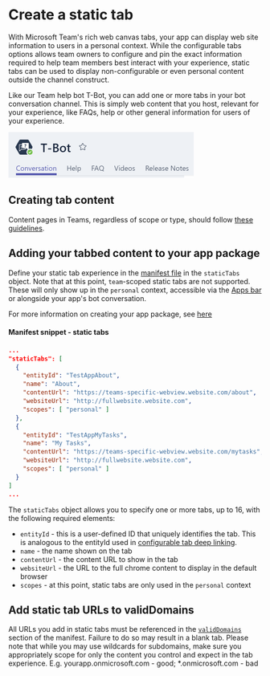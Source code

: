 # Create a static tab

With Microsoft Team's rich web canvas tabs, your app can display web site information to users in a personal context.  While the configurable tabs options allows team owners to configure and pin the exact information required to help team members best interact with your experience, static tabs can be used to display non-configurable or even personal content outside the channel construct.

Like our Team help bot T-Bot, you can add one or more tabs in your bot conversation channel.  This is simply web content that you host, relevant for your experience, like FAQs, help or other general information for users of your experience.

![Static Tabs example](images/tabs_in_bot.PNG)

## Creating tab content

Content pages in Teams, regardless of scope or type, should follow [these guidelines](createcontentpage.md).

## Adding your tabbed content to your app package

Define your static tab experience in the [manifest file](schema.md) in the `staticTabs` object.  Note that at this point, `team`-scoped static tabs are not supported.  These will only show up in the `personal` context, accessible via the [Apps bar](teamsapps.md#apps-bar) or alongside your app's bot conversation.

For more information on creating your app package, see [here](createpackage.md)

#### Manifest snippet - static tabs

```json
...
"staticTabs": [
  {
    "entityId": "TestAppAbout",
    "name": "About",
    "contentUrl": "https://teams-specific-webview.website.com/about",
    "websiteUrl": "http://fullwebsite.website.com",
    "scopes": [ "personal" ]
  },
  {
    "entityId": "TestAppMyTasks",
    "name": "My Tasks",
    "contentUrl": "https://teams-specific-webview.website.com/mytasks",
    "websiteUrl": "http://fullwebsite.website.com",
    "scopes": [ "personal" ]
  }
]
...
```

The `staticTabs` object allows you to specify one or more tabs, up to 16, with the following required elements:

* `entityId` - this is a user-defined ID that uniquely identifies the tab.  This is analogous to the entityId used in [configurable tab deep linking](deeplinks.md).
* `name` - the name shown on the tab
* `contentUrl` - the content URL to show in the tab
* `websiteUrl` - the URL to the full chrome content to display in the default browser
* `scopes` - at this point, static tabs are only used in the `personal` context

## Add static tab URLs to validDomains

All URLs you add in static tabs must be referenced in the [`validDomains`](schema.md#validdomains) section of the manifest.  Failure to do so may result in a blank tab.  Please note that while you may use wildcards for subdomains, make sure you appropriately scope for only the content you control and expect in the tab experience.  E.g. yourapp.onmicrosoft.com - good; *.onmicrosoft.com - bad



